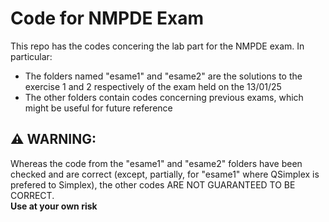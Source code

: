 # Code for NMPDE Exam

This repo has the codes concering the lab part for the NMPDE exam.
In particular: 
- The folders named "esame1" and "esame2" are the solutions to the exercise 1 and 2 respectively of the exam held on the 13/01/25
- The other folders contain codes concerning previous exams, which might be useful for future reference

## ⚠️ WARNING:
Whereas the code from the "esame1" and "esame2" folders have been checked and are correct (except, partially, for "esame1" where QSimplex is prefered to Simplex), the other codes ARE NOT GUARANTEED TO BE CORRECT.
<br><b>Use at your own risk</b>
